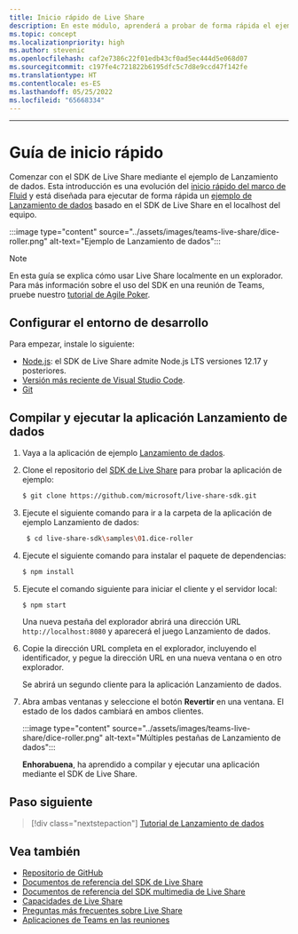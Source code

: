 ```yaml
---
title: Inicio rápido de Live Share
description: En este módulo, aprenderá a probar de forma rápida el ejemplo de Lanzamiento de dados
ms.topic: concept
ms.localizationpriority: high
ms.author: stevenic
ms.openlocfilehash: caf2e7386c22f01edb43cf0ad5ec444d5e068d07
ms.sourcegitcommit: c197fe4c721822b6195dfc5c7d8e9ccd47f142fe
ms.translationtype: HT
ms.contentlocale: es-ES
ms.lasthandoff: 05/25/2022
ms.locfileid: "65668334"
---
```

---

# <a name="quick-start-guide"></a>Guía de inicio rápido

Comenzar con el SDK de Live Share mediante el ejemplo de Lanzamiento de dados. Esta introducción es una evolución del [inicio rápido del marco de Fluid](https://fluidframework.com/docs/start/quick-start/) y está diseñada para ejecutar de forma rápida un [ejemplo de Lanzamiento de dados](https://github.com/microsoft/live-share-sdk/tree/main/samples/01.dice-roller) basado en el SDK de Live Share en el localhost del equipo.

:::image type="content" source="../assets/images/teams-live-share/dice-roller.png" alt-text="Ejemplo de Lanzamiento de dados":::

> [!NOTE]
> En esta guía se explica cómo usar Live Share localmente en un explorador. Para más información sobre el uso del SDK en una reunión de Teams, pruebe nuestro [tutorial de Agile Poker](../sbs-teams-live-share.yml).

## <a name="set-up-your-development-environment"></a>Configurar el entorno de desarrollo

Para empezar, instale lo siguiente:

* [Node.js](https://nodejs.org/en/download): el SDK de Live Share admite Node.js LTS versiones 12.17 y posteriores.
* [Versión más reciente de Visual Studio Code](https://code.visualstudio.com/).
* [Git](https://git-scm.com/downloads)

## <a name="build-and-run-the-dice-roller-app"></a>Compilar y ejecutar la aplicación Lanzamiento de dados

1. Vaya a la aplicación de ejemplo [Lanzamiento de dados](https://github.com/microsoft/live-share-sdk/tree/main/samples/01.dice-roller).

1. Clone el repositorio del [SDK de Live Share](https://github.com/microsoft/live-share-sdk) para probar la aplicación de ejemplo:

    ```bash
    $ git clone https://github.com/microsoft/live-share-sdk.git
    ```

1. Ejecute el siguiente comando para ir a la carpeta de la aplicación de ejemplo Lanzamiento de dados:

   ```bash
    $ cd live-share-sdk\samples\01.dice-roller
   ```

1. Ejecute el siguiente comando para instalar el paquete de dependencias:

    ```bash
    $ npm install
    ```

1. Ejecute el comando siguiente para iniciar el cliente y el servidor local:

   ```bash
   $ npm start
   ```
  
     Una nueva pestaña del explorador abrirá una dirección URL `http://localhost:8080` y aparecerá el juego Lanzamiento de dados.

1. Copie la dirección URL completa en el explorador, incluyendo el identificador, y pegue la dirección URL en una nueva ventana o en otro explorador.

   Se abrirá un segundo cliente para la aplicación Lanzamiento de dados.

1. Abra ambas ventanas y seleccione el botón **Revertir** en una ventana. El estado de los dados cambiará en ambos clientes.

    :::image type="content" source="../assets/images/teams-live-share/dice-roller.png" alt-text="Múltiples pestañas de Lanzamiento de dados":::
  
   **Enhorabuena**, ha aprendido a compilar y ejecutar una aplicación mediante el SDK de Live Share.

## <a name="next-step"></a>Paso siguiente

> [!div class="nextstepaction"]
> [Tutorial de Lanzamiento de dados](teams-live-share-tutorial.md)

## <a name="see-also"></a>Vea también

* [Repositorio de GitHub](https://github.com/microsoft/live-share-sdk)
* [Documentos de referencia del SDK de Live Share](/javascript/api/@microsoft/live-share/)
* [Documentos de referencia del SDK multimedia de Live Share](/javascript/api/@microsoft/live-share-media/)
* [Capacidades de Live Share](teams-live-share-capabilities.md)
* [Preguntas más frecuentes sobre Live Share](teams-live-share-faq.md)
* [Aplicaciones de Teams en las reuniones](teams-apps-in-meetings.md)

